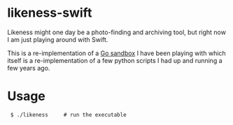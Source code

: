 # likeness-swift
Likeness might one day be a photo-finding and archiving tool, but right now I am just playing around with Swift.

This is a re-implementation of a [Go sandbox](https://github.com/werkshy/likeness) I have been playing with which itself is a re-implementation of a few python scripts I had up and running a few years ago.

# Usage

```
 $ ./likeness     # run the executable
```

